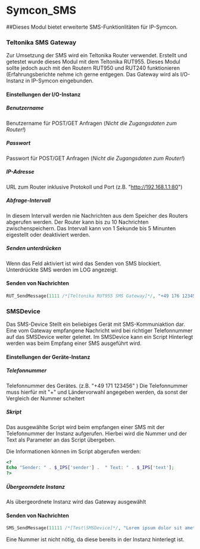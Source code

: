 # Symcon_SMS

##Dieses Modul bietet erweiterte SMS-Funktionlitäten für IP-Symcon. 


### Teltonika SMS Gateway  

Zur Umsetzung der SMS wird ein Teltonika Router verwendet. Erstellt und getestet wurde dieses Modul mit dem Teltonika RUT955. Dieses Modul sollte jedoch auch  mit den Routern RUT950 und RUT240 funktionieren (Erfahrungsberichte nehme ich gerne entgegen. 
Das Gateway wird als I/O- Instanz in IP-Symcon eingebunden. 

#### Einstellungen der I/O-Instanz

##### Benutzername
Benutzername für POST/GET Anfragen (*Nicht die Zugangsdaten zum Router!*)

##### Passwort
Passwort für POST/GET Anfragen (*Nicht die Zugangsdaten zum Router!*)

##### IP-Adresse
URL zum Router inklusive Protokoll und Port (z.B. "http://192.168.1.1:80")

##### Abfrage-Intervall
In diesem Intervall werden nie Nachrichten aus dem Speicher des Routers abgerufen werden. Der Router kann bis zu 10 Nachrichten zwischenspeichern. 
Das Intervall kann von 1 Sekunde bis 5 Minunten eigestellt oder deaktiviert werden. 

##### Senden unterdrücken
Wenn das Feld aktiviert ist wird das Senden von SMS blockiert. Unterdrückte SMS werden im LOG angezeigt. 




#### Senden von Nachrichten
```php
RUT_SendMessage(1111 /*[Teltonika RUT955 SMS Gateway]*/, "+49 176 123456", "Lorem ipsum dolor sit amet" );
```


### SMSDevice

Das SMS-Device Stellt ein beliebiges Gerät mit SMS-Kommuniaktion dar. Eine vom Gateway empfangene Nachricht wird bei richtiger Telefonnummer auf das SMSDevice weiter geleitet. Im SMSDevice kann ein Script Hinterlegt werden was beim Empfang einer SMS ausgeführt wird. 


#### Einstellungen der Geräte-Instanz

##### Telefonnummer
Telefonnummer des Gerätes. (z.B. "+49 171 123456" )
Die Telefonnummer muss hierfür mit "+" und Ländervorwahl angegeben werden, da sonst der Vergleich der Nummer scheitert


##### Skript
Das ausgewählte Script wird beim empfangen einer SMS mit der Telefonnummer der Instanz aufgerufen. Hierbei wird die Nummer und der Text als Parameter an das Script übergeben. 

Die Informationen können im Script abgerufen werden: 
```php
<?
Echo "Sender: " . $_IPS['sender'] .  " Text: " . $_IPS['text'];
?>
```


##### Übergeorndete Instanz
Als übergeordnete Instanz wird das Gateway ausgewählt 


 

#### Senden von Nachrichten
```php
SMS_SendMessage(11111 /*[Test\SMSDevice]*/, "Lorem ipsum dolor sit amet");
```
Eine Nummer ist nicht nötig, da diese bereits in der Instanz hinterlegt ist.

